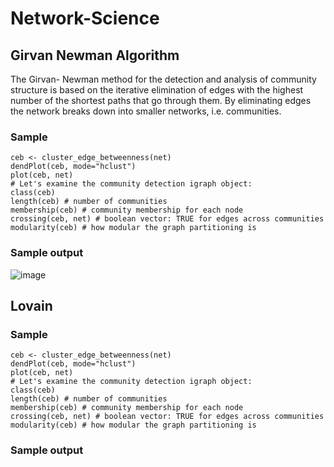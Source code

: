 # Network-Science

## Girvan Newman Algorithm

The Girvan- Newman method for the detection and analysis of community structure is based on the iterative elimination of edges with the highest number of the shortest paths that go through them. By eliminating edges the network breaks down into smaller networks, i.e. communities.


### Sample 
```
ceb <- cluster_edge_betweenness(net)
dendPlot(ceb, mode="hclust")
plot(ceb, net)
# Let's examine the community detection igraph object:
class(ceb)
length(ceb) # number of communities
membership(ceb) # community membership for each node
crossing(ceb, net) # boolean vector: TRUE for edges across communities
modularity(ceb) # how modular the graph partitioning is
```

### Sample output 

![image](https://user-images.githubusercontent.com/53899191/123135296-d4220f80-d47b-11eb-8502-e43bd48811d7.png)


## Lovain
### Sample 
```
ceb <- cluster_edge_betweenness(net)
dendPlot(ceb, mode="hclust")
plot(ceb, net)
# Let's examine the community detection igraph object:
class(ceb)
length(ceb) # number of communities
membership(ceb) # community membership for each node
crossing(ceb, net) # boolean vector: TRUE for edges across communities
modularity(ceb) # how modular the graph partitioning is
```
### Sample output 

